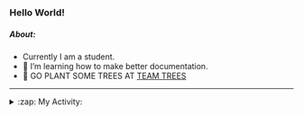 ### Hello World!

##### About:
- Currently I am a student.
- 🌱 I’m learning how to make better documentation.
- 🌱 GO PLANT SOME TREES AT [TEAM TREES](https://teamtrees.org/)

---
<details>
  <summary>:zap: My Activity:</summary>
  
<!--START_SECTION:waka-->
![Code Time](http://img.shields.io/badge/Code%20Time-1%2C250%20hrs%2012%20mins-blue)

**I'm a Night 🦉** 

```text
🌞 Morning                2077 commits        ███░░░░░░░░░░░░░░░░░░░░░░   10.34 % 
🌆 Daytime                6722 commits        ████████░░░░░░░░░░░░░░░░░   33.45 % 
🌃 Evening                5798 commits        ███████░░░░░░░░░░░░░░░░░░   28.85 % 
🌙 Night                  5498 commits        ███████░░░░░░░░░░░░░░░░░░   27.36 % 
```
📅 **I'm Most Productive on Wednesday** 

```text
Monday                   2749 commits        ███░░░░░░░░░░░░░░░░░░░░░░   13.68 % 
Tuesday                  2748 commits        ███░░░░░░░░░░░░░░░░░░░░░░   13.68 % 
Wednesday                4739 commits        ██████░░░░░░░░░░░░░░░░░░░   23.58 % 
Thursday                 2646 commits        ███░░░░░░░░░░░░░░░░░░░░░░   13.17 % 
Friday                   2198 commits        ███░░░░░░░░░░░░░░░░░░░░░░   10.94 % 
Saturday                 1749 commits        ██░░░░░░░░░░░░░░░░░░░░░░░   08.70 % 
Sunday                   3266 commits        ████░░░░░░░░░░░░░░░░░░░░░   16.25 % 
```


📊 **This Week I Spent My Time On** 

```text
🔥 Editors: 
Android Studio           3 hrs 23 mins       █████████████████░░░░░░░░   69.67 % 
IntelliJ                 1 hr 28 mins        ████████░░░░░░░░░░░░░░░░░   30.33 % 

🐱‍💻 Projects: 
e-wallet                 2 hrs 51 mins       ███████████████░░░░░░░░░░   58.93 % 
library_management_system1 hr 21 mins        ███████░░░░░░░░░░░░░░░░░░   27.87 % 
Unknown Project          20 mins             ██░░░░░░░░░░░░░░░░░░░░░░░   06.96 % 
bottom-nac               7 mins              █░░░░░░░░░░░░░░░░░░░░░░░░   02.62 % 
Little Lemon             4 mins              ░░░░░░░░░░░░░░░░░░░░░░░░░   01.40 % 
```


 Last Updated on 10/11/2023 06:12:22 UTC
<!--END_SECTION:waka-->
</details>
